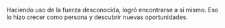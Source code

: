 Haciendo uso de la fuerza desconocida, logró encontrarse a sí mismo.
Eso lo hizo crecer como persona y descubrir nuevas oportunidades.